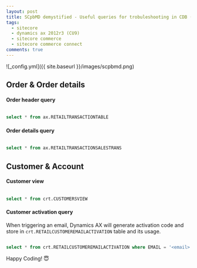 ```yaml
---
layout: post
title: SCpbMD demystified - Useful queries for trobuleshooting in CDB (Retail Channel Database)
tags:  
  - sitecore
  - dynamics ax 2012r3 (CU9) 
  - sitecore commerce
  - sitecore commerce connect
comments: true
---
```


![_config.yml]({{ site.baseurl }}/images/scpbmd.png)


## Order & Order details 

#### Order header query
```sql

select * from ax.RETAILTRANSACTIONTABLE

```

#### Order details query
```sql

select * from ax.RETAILTRANSACTIONSALESTRANS

```

## Customer & Account

#### Customer view

```sql

select * from crt.CUSTOMERSVIEW

```

#### Customer activation query

When triggering an email, Dynamics AX will generate activation code and store in `crt.RETAILCUSTOMEREMAILACTIVATION` table and its usage. 

```sql

select * from crt.RETAILCUSTOMEREMAILACTIVATION where EMAIL = '<email>'

```



Happy Coding! 😇